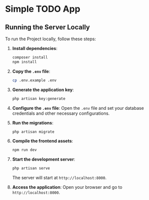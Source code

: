 # Simple TODO App

## Running the Server Locally

To run the Project locally, follow these steps:

1. **Install dependencies**:
    ```sh
    composer install
    npm install
    ```

2. **Copy the `.env` file**:
    ```sh
    cp .env.example .env
    ```

3. **Generate the application key**:
    ```sh
    php artisan key:generate
    ```

4. **Configure the `.env` file**:
    Open the `.env` file and set your database credentials and other necessary configurations.

5. **Run the migrations**:
    ```sh
    php artisan migrate
    ```

6. **Compile the frontend assets**:
    ```sh
    npm run dev
    ```

7. **Start the development server**:
    ```sh
    php artisan serve
    ```

    The server will start at `http://localhost:8000`.

8. **Access the application**:
    Open your browser and go to `http://localhost:8000`.